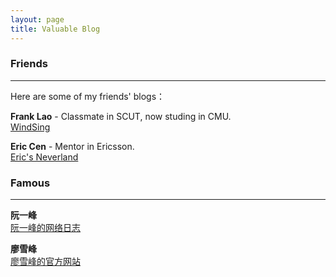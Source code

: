 ```yaml
---
layout: page
title: Valuable Blog
---
```


### Friends
---

Here are some of my friends' blogs：

**Frank Lao** - Classmate in SCUT, now studing in CMU.
<br/>
[WindSing](https://windsing.me/)

**Eric Cen** - Mentor in Ericsson.
<br/>
[Eric's Neverland](http://ericcenblog.com/)

### Famous
---

**阮一峰**
<br/>
[阮一峰的网络日志](http://www.ruanyifeng.com/blog/)

**廖雪峰**
<br/>
[廖雪峰的官方网站](http://www.liaoxuefeng.com/)



